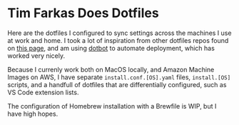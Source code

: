 # Tim Farkas Does Dotfiles

Here are the dotfiles I configured to sync settings across the machines I use at work and home. I took a lot of inspiration from other dotfiles repos found on [this page](https://dotfiles.github.io/), and am using [dotbot](https://github.com/anishathalye/dotbot) to automate deployment, which has worked very nicely. 

Because I currenly work both on MacOS locally, and Amazon Machine Images on AWS, I have separate `install.conf.[OS].yaml` files, `install.[OS]` scripts, and a handfull of dotfiles that are differentially configured, such as VS Code extension lists. 

The configuration of Homebrew installation with a Brewfile is WIP, but I have high hopes. 
